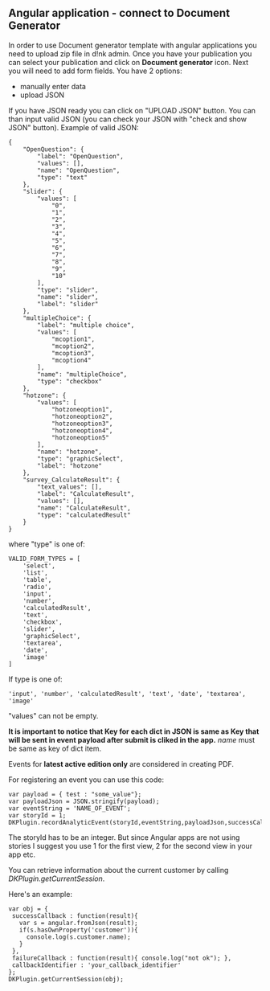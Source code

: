 ## Angular application - connect to Document Generator

In order to use Document generator template with angular applications you need to upload zip file in d!nk admin.
Once you have your publication you can select your publication and click on **Document generator** icon.
Next you will need to add form fields.
You have 2 options:
* manually enter data
* upload JSON

If you have JSON ready you can click on "UPLOAD JSON" button. You can than input valid JSON (you can check your JSON with "check and show JSON" button).
Example of valid JSON:

    {
        "OpenQuestion": {
            "label": "OpenQuestion",
            "values": [],
            "name": "OpenQuestion",
            "type": "text"
        },
        "slider": {
            "values": [
                "0",
                "1",
                "2",
                "3",
                "4",
                "5",
                "6",
                "7",
                "8",
                "9",
                "10"
            ],
            "type": "slider",
            "name": "slider",
            "label": "slider"
        },
        "multipleChoice": {
            "label": "multiple choice",
            "values": [
                "mcoption1",
                "mcoption2",
                "mcoption3",
                "mcoption4"
            ],
            "name": "multipleChoice",
            "type": "checkbox"
        },
        "hotzone": {
            "values": [
                "hotzoneoption1",
                "hotzoneoption2",
                "hotzoneoption3",
                "hotzoneoption4",
                "hotzoneoption5"
            ],
            "name": "hotzone",
            "type": "graphicSelect",
            "label": "hotzone"
        },
        "survey_CalculateResult": {
            "text_values": [],
            "label": "CalculateResult",
            "values": [],
            "name": "CalculateResult",
            "type": "calculatedResult"
        }
    }

where "type" is one of:

    VALID_FORM_TYPES = [
        'select',
        'list',
        'table',
        'radio',
        'input',
        'number',
        'calculatedResult',
        'text',
        'checkbox',
        'slider',
        'graphicSelect',
        'textarea',
        'date',
        'image'
    ]

If type is one of:

    'input', 'number', 'calculatedResult', 'text', 'date', 'textarea', 'image'

"values" can not be empty.   

**It is important to notice that Key for each dict in JSON is same as Key that will be sent in event payload after submit is cliked in the app.**
*name* must be same as key of dict item.


Events for **latest active edition only** are considered in creating PDF.

For registering an event you can use this code:

    var payload = { test : "some_value"};
    var payloadJson = JSON.stringify(payload);
    var eventString = 'NAME_OF_EVENT';
    var storyId = 1;
    DKPlugin.recordAnalyticEvent(storyId,eventString,payloadJson,successCallbackFn,failureCallbackFn);

The storyId has to be an integer. But since Angular apps are not using stories I suggest you use 1 for the first view, 2 for the second view in your app etc.

You can retrieve information about the current customer by calling *DKPlugin.getCurrentSession*.

Here's an example:

    var obj = {
     successCallback : function(result){
       var s = angular.fromJson(result);  
       if(s.hasOwnProperty('customer')){
         console.log(s.customer.name);
       }
     },
     failureCallback : function(result){ console.log("not ok"); },
     callbackIdentifier : 'your_callback_identifier'
    };
    DKPlugin.getCurrentSession(obj);
